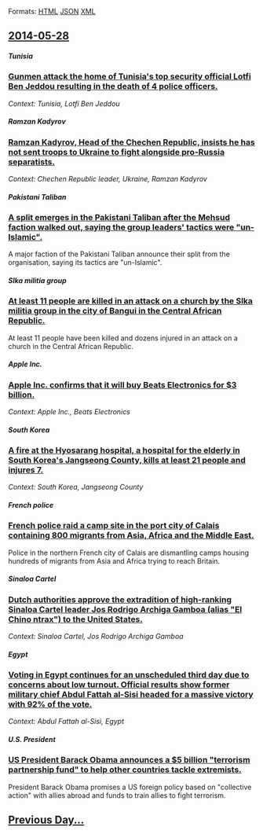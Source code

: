 
Formats: [HTML](2014/05/28/index.html)  [JSON](2014/05/28/index.json)  [XML](2014/05/28/index.xml)  

## [2014-05-28](/news/2014/05/28/index.md)

##### Tunisia
### [Gunmen attack the home of Tunisia's top security official Lotfi Ben Jeddou resulting in the death of 4 police officers. ](/news/2014/05/28/gunmen-attack-the-home-of-tunisia-s-top-security-official-lotfi-ben-jeddou-resulting-in-the-death-of-4-police-officers.md)
_Context: Tunisia, Lotfi Ben Jeddou_

##### Ramzan Kadyrov
### [Ramzan Kadyrov, Head of the Chechen Republic, insists he has not sent troops to Ukraine to fight alongside pro-Russia separatists. ](/news/2014/05/28/ramzan-kadyrov-head-of-the-chechen-republic-insists-he-has-not-sent-troops-to-ukraine-to-fight-alongside-pro-russia-separatists.md)
_Context: Chechen Republic leader, Ukraine, Ramzan Kadyrov_

##### Pakistani Taliban
### [A split emerges in the Pakistani Taliban after the Mehsud faction walked out, saying the group leaders' tactics were "un-Islamic". ](/news/2014/05/28/a-split-emerges-in-the-pakistani-taliban-after-the-mehsud-faction-walked-out-saying-the-group-leaders-tactics-were-un-islamic.md)
A major faction of the Pakistani Taliban announce their split from the organisation, saying its tactics are &quot;un-Islamic&quot;.

##### Slka militia group
### [At least 11 people are killed in an attack on a church by the Slka militia group in the city of Bangui in the Central African Republic. ](/news/2014/05/28/at-least-11-people-are-killed-in-an-attack-on-a-church-by-the-seleka-militia-group-in-the-city-of-bangui-in-the-central-african-republic.md)
At least 11 people have been killed and dozens injured in an attack on a church in the Central African Republic.

##### Apple Inc.
### [Apple Inc. confirms that it will buy Beats Electronics for $3 billion. ](/news/2014/05/28/apple-inc-confirms-that-it-will-buy-beats-electronics-for-3-billion.md)
_Context: Apple Inc., Beats Electronics_

##### South Korea
### [A fire at the Hyosarang hospital, a hospital for the elderly in South Korea's Jangseong County, kills at least 21 people and injures 7. ](/news/2014/05/28/a-fire-at-the-hyosarang-hospital-a-hospital-for-the-elderly-in-south-korea-s-jangseong-county-kills-at-least-21-people-and-injures-7.md)
_Context: South Korea, Jangseong County_

##### French police
### [French police raid a camp site in the port city of Calais containing 800 migrants from Asia, Africa and the Middle East. ](/news/2014/05/28/french-police-raid-a-camp-site-in-the-port-city-of-calais-containing-800-migrants-from-asia-africa-and-the-middle-east.md)
Police in the northern French city of Calais are dismantling camps housing hundreds of migrants from Asia and Africa trying to reach Britain.

##### Sinaloa Cartel
### [Dutch authorities approve the extradition of high-ranking Sinaloa Cartel leader Jos Rodrigo Archiga Gamboa (alias "El Chino ntrax") to the United States. ](/news/2014/05/28/dutch-authorities-approve-the-extradition-of-high-ranking-sinaloa-cartel-leader-jose-rodrigo-arechiga-gamboa-alias-el-chino-antrax-to-th.md)
_Context: Sinaloa Cartel, Jos Rodrigo Archiga Gamboa_

##### Egypt
### [Voting in Egypt continues for an unscheduled third day due to concerns about low turnout. Official results show former military chief Abdul Fattah al-Sisi headed for a massive victory with 92% of the vote. ](/news/2014/05/28/voting-in-egypt-continues-for-an-unscheduled-third-day-due-to-concerns-about-low-turnout-official-results-show-former-military-chief-abdul.md)
_Context: Abdul Fattah al-Sisi, Egypt_

##### U.S. President
### [US President Barack Obama announces a $5 billion "terrorism partnership fund" to help other countries tackle extremists. ](/news/2014/05/28/us-president-barack-obama-announces-a-5-billion-terrorism-partnership-fund-to-help-other-countries-tackle-extremists.md)
President Barack Obama promises a US foreign policy based on &quot;collective action&quot; with allies abroad and funds to train allies to fight terrorism.

## [Previous Day...](/news/2014/05/27/index.md)

